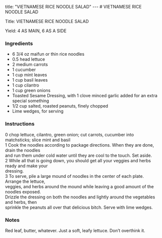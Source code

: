 <!DOCTYPE HTML PUBLIC "-//W3C//DTD HTML 4.0 Transitional//EN">
<html>
  <head>
  title: "VIETNAMESE RICE NOODLE SALAD"
---
# VIETNAMESE RICE NOODLE SALAD<link rel='stylesheet' href='style.css' type='text/css'><meta http-equiv="Content-Style-Stype" content="text/css">
     <meta http-equiv="Content-Type" content="text/html;charset=utf-8">
     </head><body><div class="recipe" itemscope itemtype="http://schema.org/Recipe"><div class='header'><p class="title"><span class="label">Title:</span> <span itemprop="name">VIETNAMESE RICE NOODLE SALAD</span></p>
<p class="yields"><span class="label">Yield:</span> <span itemprop="recipeYield">4 AS MAIN, 6 AS A SIDE</span></p>
</div><div class="ing"><h3>Ingredients</h3><ul class="ing"><li class="ing" itemprop="ingredients">6 3/4 oz maifun or thin rice noodles </li>
<li class="ing" itemprop="ingredients">0.5 head lettuce </li>
<li class="ing" itemprop="ingredients">2 medium carrots </li>
<li class="ing" itemprop="ingredients">1 cucumber </li>
<li class="ing" itemprop="ingredients">1 cup mint leaves </li>
<li class="ing" itemprop="ingredients">1 cup basil leaves </li>
<li class="ing" itemprop="ingredients">1 cup cilantro </li>
<li class="ing" itemprop="ingredients">1 cup green onions </li>
<li class="ing" itemprop="ingredients">Toasted Sesame Dressing, with 1 clove minced garlic added for an extra special something </li>
<li class="ing" itemprop="ingredients">1/2 cup salted, roasted peanuts, finely chopped </li>
<li class="ing" itemprop="ingredients">Lime wedges, for serving </li>
</ul>
</div>
<div class="instructions"><h3 class="Instructions">Instructions</h3><div itemprop="recipeInstructions"><p>0 chop lettuce, cilantro, green onion; cut carrots, cucumber into matchsticks; slice mint and basil<br>1 Cook the noodles according to package directions. When they are done, drain the noodles<br>and run them under cold water until they are cool to the touch. Set aside.<br>2 While all that is going down, you should get all your veggies and herbs ready and make your<br>dressing.<br>3 To serve, pile a large mound of noodles in the center of each plate. Arrange the lettuce,<br>veggies, and herbs around the mound while leaving a good amount of the noodles exposed.<br>Drizzle the dressing on both the noodles and lightly around the vegetables and herbs, then<br>sprinkle the peanuts all over that delicious bitch. Serve with lime wedges.</p></div></div><div class="modifications"><h3 class="Notes">Notes</h3><p>Red leaf, butter, whatever. Just a soft, leafy lettuce. Don’t overthink it.</p></div></div>

</body>
</html>